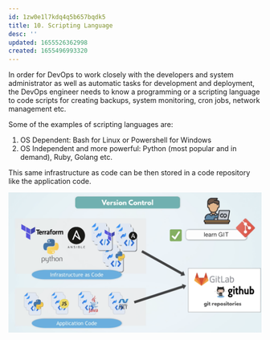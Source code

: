 ```yaml
---
id: 1zw0e1l7kdq4q5b657bqdk5
title: 10. Scripting Language
desc: ''
updated: 1655526362998
created: 1655496993320
---
```


In order for DevOps to work closely with the developers and system administrator as well as automatic tasks for development and deployment, the DevOps engineer needs to know a programming or a scripting language to code scripts for creating backups, system monitoring, cron jobs, network management etc.

Some of the examples of scripting languages are:

1. OS Dependent: Bash for Linux or Powershell for Windows
2. OS Independent and more powerful: Python (most popular and in demand), Ruby, Golang etc.

This same infrastructure as code can be then stored in a code repository like the application code.

![Version Control](/assets/images/2022-06-18-09-54-58.png)
